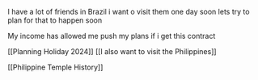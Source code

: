 I have a lot of friends in Brazil i want o visit them one day soon lets try to plan for that to happen soon

My income has allowed me push my plans if i get this contract

[[Planning Holiday 2024]]
[[I also want to visit the Philippines]]

[[Philippine Temple History]]